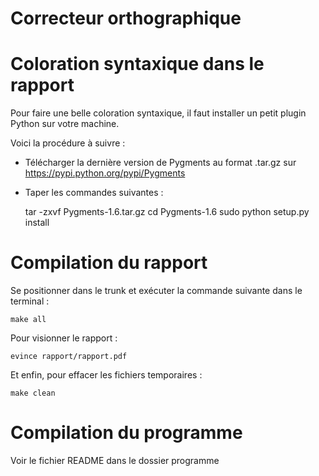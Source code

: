 Correcteur orthographique
===========

# Coloration syntaxique dans le rapport
Pour faire une belle coloration syntaxique, il faut installer un petit plugin Python sur votre machine.

Voici la procédure à suivre :
- Télécharger la dernière version de Pygments au format .tar.gz sur https://pypi.python.org/pypi/Pygments
- Taper les commandes suivantes :

	tar -zxvf Pygments-1.6.tar.gz
	cd Pygments-1.6
	sudo python setup.py install

# Compilation du rapport
Se positionner dans le trunk et exécuter la commande suivante dans le terminal :

	make all

Pour visionner le rapport :

	evince rapport/rapport.pdf

Et enfin, pour effacer les fichiers temporaires : 

	make clean

# Compilation du programme
Voir le fichier README dans le dossier programme
